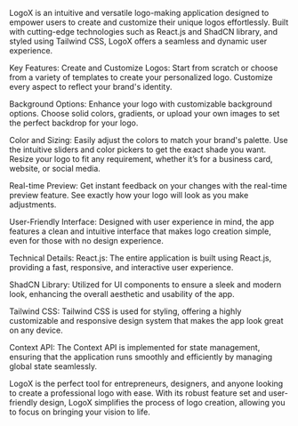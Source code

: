 LogoX is an intuitive and versatile logo-making application designed to empower users to create and customize their unique logos effortlessly. Built with cutting-edge technologies such as React.js and ShadCN library, and styled using Tailwind CSS, LogoX offers a seamless and dynamic user experience.

Key Features:
Create and Customize Logos: Start from scratch or choose from a variety of templates to create your personalized logo. Customize every aspect to reflect your brand's identity.

Background Options: Enhance your logo with customizable background options. Choose solid colors, gradients, or upload your own images to set the perfect backdrop for your logo.

Color and Sizing: Easily adjust the colors to match your brand's palette. Use the intuitive sliders and color pickers to get the exact shade you want. Resize your logo to fit any requirement, whether it’s for a business card, website, or social media.

Real-time Preview: Get instant feedback on your changes with the real-time preview feature. See exactly how your logo will look as you make adjustments.

User-Friendly Interface: Designed with user experience in mind, the app features a clean and intuitive interface that makes logo creation simple, even for those with no design experience.

Technical Details:
React.js: The entire application is built using React.js, providing a fast, responsive, and interactive user experience.

ShadCN Library: Utilized for UI components to ensure a sleek and modern look, enhancing the overall aesthetic and usability of the app.

Tailwind CSS: Tailwind CSS is used for styling, offering a highly customizable and responsive design system that makes the app look great on any device.

Context API: The Context API is implemented for state management, ensuring that the application runs smoothly and efficiently by managing global state seamlessly.

LogoX is the perfect tool for entrepreneurs, designers, and anyone looking to create a professional logo with ease. With its robust feature set and user-friendly design, LogoX simplifies the process of logo creation, allowing you to focus on bringing your vision to life.
